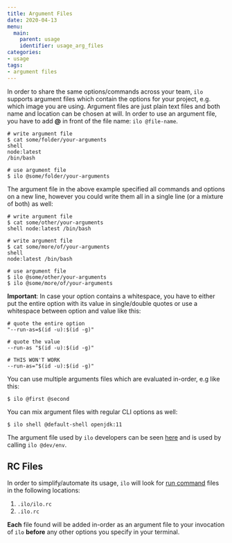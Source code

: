 ```yaml
---
title: Argument Files
date: 2020-04-13
menu:
  main:
    parent: usage
    identifier: usage_arg_files
categories:
- usage
tags:
- argument files
---
```


In order to share the same options/commands across your team, `ilo` supports argument files which contain the options for your project, e.g. which image you are using. Argument files are just plain text files and both name and location can be chosen at will. In order to use an argument file, you have to add **@** in front of the file name: `ilo @file-name`.

```shell script
# write argument file
$ cat some/folder/your-arguments
shell
node:latest
/bin/bash

# use argument file
$ ilo @some/folder/your-arguments
```

The argument file in the above example specified all commands and options on a new line, however you could write them all in a single line (or a mixture of both) as well:

```shell script
# write argument file
$ cat some/other/your-arguments
shell node:latest /bin/bash

# write argument file
$ cat some/more/of/your-arguments
shell
node:latest /bin/bash

# use argument file
$ ilo @some/other/your-arguments
$ ilo @some/more/of/your-arguments
```

**Important**: In case your option contains a whitespace, you have to either put the entire option with its value in single/double quotes or use a whitespace between option and value like this:

```shell script
# quote the entire option
"--run-as=$(id -u):$(id -g)"

# quote the value
--run-as "$(id -u):$(id -g)"

# THIS WON'T WORK
--run-as="$(id -u):$(id -g)"
```

You can use multiple arguments files which are evaluated in-order, e.g like this:

```shell script
$ ilo @first @second
```

You can mix argument files with regular CLI options as well:

```shell script
$ ilo shell @default-shell openjdk:11
```

The argument file used by `ilo` developers can be seen [here](https://github.com/metio/ilo/blob/main/dev/env) and is used by calling `ilo @dev/env`.

## RC Files

In order to simplify/automate its usage, `ilo` will look for [run command](https://en.wikipedia.org/wiki/Run_commands) files in the following locations:

1. `.ilo/ilo.rc`
2. `.ilo.rc`

**Each** file found will be added in-order as an argument file to your invocation of `ilo` **before** any other options you specify in your terminal.
